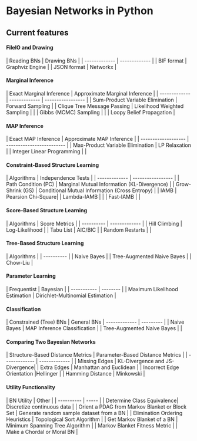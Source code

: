 # Bayesian Networks in Python

<h2>Current features</h2>

<h4>FileIO and Drawing</h4>
| Reading BNs   | Drawing BNs   |
| ------------- | ------------- | 
| BIF format    | Graphviz Engine  |
| JSON format   | Networkx      |


<h4>Marginal Inference</h4>
| Exact Marginal Inference  | Approximate Marginal Inference  | 
| ------------- | ------------- | ----------------- |
| Sum-Product Variable Elimination   | Forward Sampling    |
| Clique Tree Message Passing  | Likelihood Weighted Sampling     |  
|				|		Gibbs (MCMC) Sampling 		|
|				|		Loopy Belief Propagation			| 

<h4>MAP Inference</h4>
| Exact MAP Inference | Approximate MAP Inference |
| ------------------- | ------------------------- |
| Max-Product Variable Elimination | LP Relaxation |
| Integer Linear Programming	|			|

<h4>Constraint-Based Structure Learning</h4>
| Algorithms  | Independence Tests |
| ------------- | ----------------- |
| Path Condition (PC)   | Marginal Mutual Information (KL-Divergence)    |
| Grow-Shrink (GS)  | Conditional Mutual Information (Cross Entropy)     |
| 	IAMB 	| Pearsion Chi-Square|
| 	Lambda-IAMB 	|				| 	
| 	Fast-IAMB 	|				|		

<h4>Score-Based Structure Learning</h4>
| Algorithms | Score Metrics |
| ---------- | ------------- |
| Hill Climbing | Log-Likelihood |
| Tabu List	| AIC/BIC	|
| Random Restarts | 		|

<h4>Tree-Based Structure Learning</h4>
| Algorithms |
| ---------- |
| Naive Bayes |
| Tree-Augmented Naive Bayes |
| Chow-Liu	|

<h4>Parameter Learning</h4>
| Frequentist | Bayesian |
| ----------- | -------- |
| Maximum Likelihood Estimation | Dirichlet-Multinomial Estimation |


<h4>Classification</h4>
| Constrained (Tree) BNs  | General BNs
| ------------- | --------- |
| Naive Bayes    | MAP Inference Classification |
| Tree-Augmented Naive Bayes   |  |

<h4>Comparing Two Bayesian Networks</h4>
| Structure-Based Distance Metrics   | Parameter-Based Distance Metrics  | 
| ------------- | ------------- | 
| Missing Edges   | KL-Divergence and JS-Divergence|
| Extra Edges  | Manhattan and Euclidean |
| Incorrect Edge Orientation				|Hellinger				| 
|	Hamming Distance			|		Minkowski	| 

<h4>Utility Functionality</h4>
| BN Utility | Other |
| ---------- | ----- |
| 	Determine Class Equivalence| Discretize continuous data  |
| Orient a PDAG from Markov Blanket or Block Set | Generate random sample dataset from a BN |
| Elimination Ordering Heuristics | Topological Sort Algorithm |
| Get Markov Blanket of a BN | Minimum Spanning Tree Algorithm |
| Markov Blanket Fitness Metric |
| Make a Chordal or Moral BN |









